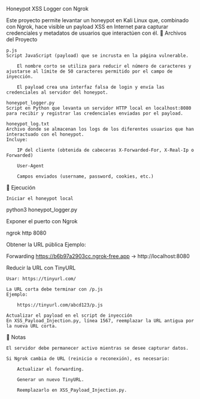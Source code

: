 Honeypot XSS Logger con Ngrok

Este proyecto permite levantar un honeypot en Kali Linux que, combinado con Ngrok, hace visible un payload XSS en Internet para capturar credenciales y metadatos de usuarios que interactúen con él.
📂 Archivos del Proyecto

    p.js
    Script JavaScript (payload) que se incrusta en la página vulnerable.

        El nombre corto se utiliza para reducir el número de caracteres y ajustarse al límite de 50 caracteres permitido por el campo de inyección.

        El payload crea una interfaz falsa de login y envía las credenciales al servidor del honeypot.

    honeypot_logger.py
    Script en Python que levanta un servidor HTTP local en localhost:8080 para recibir y registrar las credenciales enviadas por el payload.

    honeypot_log.txt
    Archivo donde se almacenan los logs de los diferentes usuarios que han interactuado con el honeypot.
    Incluye:

        IP del cliente (obtenida de cabeceras X-Forwarded-For, X-Real-Ip o Forwarded)

        User-Agent

        Campos enviados (username, password, cookies, etc.)

🚀 Ejecución

    Iniciar el honeypot local

python3 honeypot_logger.py

Exponer el puerto con Ngrok

ngrok http 8080

Obtener la URL pública
Ejemplo:

Forwarding                    https://b6b97a2903cc.ngrok-free.app -> http://localhost:8080

Reducir la URL con TinyURL

    Usar: https://tinyurl.com/

    La URL corta debe terminar con /p.js
    Ejemplo:

        https://tinyurl.com/abcd123/p.js

    Actualizar el payload en el script de inyección
    En XSS_Payload_Injection.py, línea 1567, reemplazar la URL antigua por la nueva URL corta.

📌 Notas

    El servidor debe permanecer activo mientras se desee capturar datos.

    Si Ngrok cambia de URL (reinicio o reconexión), es necesario:

        Actualizar el forwarding.

        Generar un nuevo TinyURL.

        Reemplazarlo en XSS_Payload_Injection.py.
